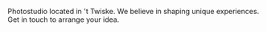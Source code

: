 Photostudio located in 't Twiske. We believe in shaping unique experiences. Get in touch to arrange your idea.